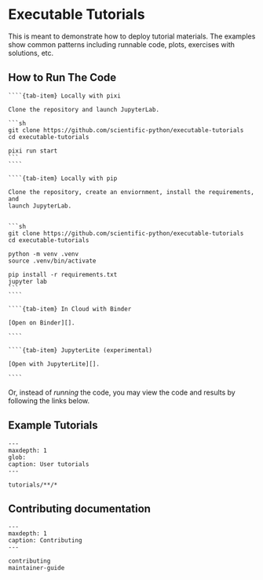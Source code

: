 # Executable Tutorials

This is meant to demonstrate how to deploy tutorial materials. The examples
show common patterns including runnable code, plots, exercises with solutions,
etc.

## How to Run The Code

`````{tab-set}
````{tab-item} Locally with pixi

Clone the repository and launch JupyterLab.

```sh
git clone https://github.com/scientific-python/executable-tutorials
cd executable-tutorials

pixi run start
```
````

````{tab-item} Locally with pip

Clone the repository, create an enviornment, install the requirements, and
launch JupyterLab.


```sh
git clone https://github.com/scientific-python/executable-tutorials
cd executable-tutorials

python -m venv .venv
source .venv/bin/activate

pip install -r requirements.txt
jupyter lab
```
````

````{tab-item} In Cloud with Binder

[Open on Binder][].

````

````{tab-item} JupyterLite (experimental)

[Open with JupyterLite][].

````
`````

Or, instead of _running_ the code, you may view the code and results by
following the links below.

## Example Tutorials

```{toctree}
---
maxdepth: 1
glob:
caption: User tutorials
---

tutorials/**/*

```


## Contributing documentation

```{toctree}
---
maxdepth: 1
caption: Contributing
---

contributing
maintainer-guide
```

[Open on Binder]: https://mybinder.org/v2/gh/scientific-python/executable-tutorials/main?urlpath=tree/tutorials/
[Open with JupyterLite]: https://scientific-python.github.io/executable-tutorials/jupyterlite/lab/index.html
